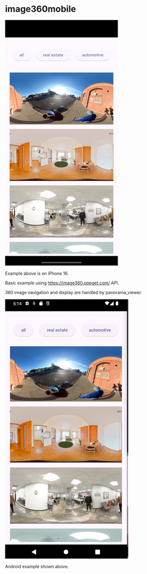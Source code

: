 # image360mobile

![panorama](readme_assets/flutter_iphone.gif)

Example above is on iPhone 16.

Basic example using <https://image360.oppget.com/> API.

360 image navigation and display are handled by panorama_viewer.

![screenshot](readme_assets/screenshot.png)

Android example shown above.
